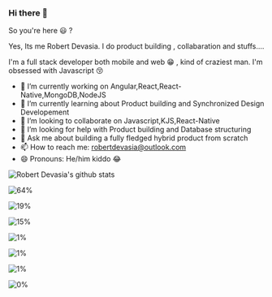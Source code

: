 ### Hi there 👋

So you're here 😃 ? 

Yes, Its me Robert Devasia. I do product building , collabaration and stuffs....

I'm a full stack developer both mobile and web 😁 , kind of craziest man.
I'm obsessed with Javascript 😚


- 🔭 I’m currently working on Angular,React,React-Native,MongoDB,NodeJS 
- 🌱 I’m currently learning about Product building and Synchronized Design Developement
- 👯 I’m looking to collaborate on Javascript,KJS,React-Native
- 🤔 I’m looking for help with Product building and Database structuring
- 💬 Ask me about building a fully fledged hybrid product from scratch
- 📫 How to reach me: robertdevasia@outlook.com
- 😄 Pronouns: He/him kiddo 😂

![Robert Devasia's github stats](https://github-readme-stats.vercel.app/api?username=docsploit&count_private=true&theme=gotham&showicons=true)


<!--Docsium::START-->
![64%](https://progress-bar.dev/64/?title=JavaScript&color=f1e05a)

![19%](https://progress-bar.dev/19/?title=TypeScript&color=2b7489)

![15%](https://progress-bar.dev/15/?title=C%2B%2B&color=f34b7d)

![1%](https://progress-bar.dev/1/?title=HTML&color=e34c26)

![1%](https://progress-bar.dev/1/?title=Other&color=null)

![1%](https://progress-bar.dev/1/?title=JSON&color=null)

![0%](https://progress-bar.dev/0/?title=Objective-C&color=438eff)


<!--Docsium::END-->

